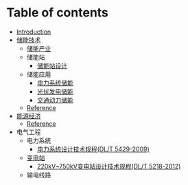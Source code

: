 # Table of contents

* [Introduction](README.md)
* [储能技术](./储能技术/README.md)
    * [储能产业](./储能技术/储能产业.md)
    * 储能站
        * [储能站设计](./储能技术/储能站设计.md)
    * 储能应用
        * [电力系统储能](./储能技术/储能应用/电力系统储能.md)
        * [光伏发电储能](./储能技术/储能应用/光伏发电储能.md)
        * [交通动力储能](./储能技术/储能应用/交通动力储能.md)
    * [Reference](./储能技术/Reference.md)
* [能源经济](./能源经济/README.md)
    * [Reference](./能源经济/Reference.md)
* 电气工程
    * 电力系统
        * [电力系统设计技术规程(DL/T 5429-2009)](./电力系统/电力系统设计技术规程_DLT_5429_2009.md)
    * [变电站](./变电站/README.md)
        * [220kV~750kV变电站设计技术规程(DL/T 5218-2012)](./变电站/220kV~750kV变电站设计技术规程_DLT_5218_2012.md)
    * 输电线路

